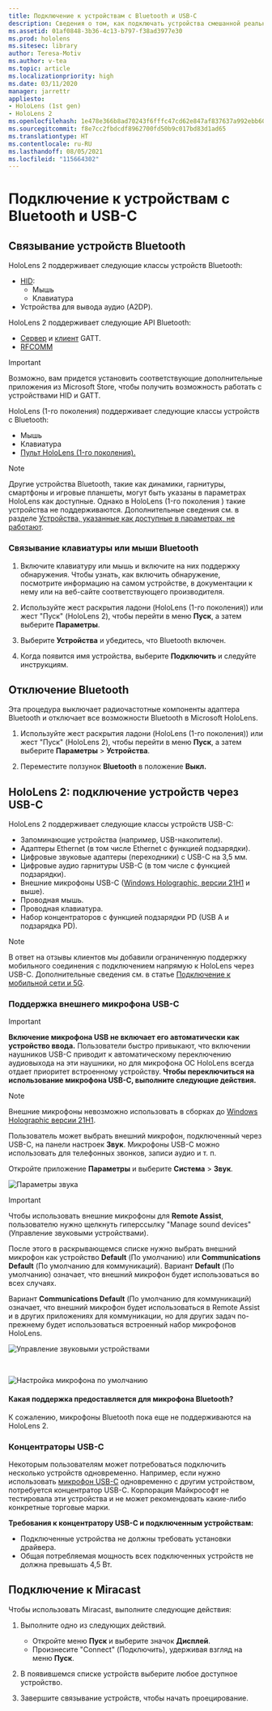 ```yaml
---
title: Подключение к устройствам с Bluetooth и USB-C
description: Сведения о том, как подключать устройства смешанной реальности HoloLens к устройствам Bluetooth, USB-C и другим аксессуарам.
ms.assetid: 01af0848-3b36-4c13-b797-f38ad3977e30
ms.prod: hololens
ms.sitesec: library
author: Teresa-Motiv
ms.author: v-tea
ms.topic: article
ms.localizationpriority: high
ms.date: 03/11/2020
manager: jarrettr
appliesto:
- HoloLens (1st gen)
- HoloLens 2
ms.openlocfilehash: 1e478e366b8ad70243f6fffc47cd62e847af837637a992ebb60fc80bf6774186
ms.sourcegitcommit: f8e7cc2fbdcdf8962700fd50b9c017bd83d1ad65
ms.translationtype: HT
ms.contentlocale: ru-RU
ms.lasthandoff: 08/05/2021
ms.locfileid: "115664302"
---
```

# <a name="connect-to-bluetooth-and-usb-c-devices"></a>Подключение к устройствам с Bluetooth и USB-C

## <a name="pair-bluetooth-devices"></a>Связывание устройств Bluetooth

HoloLens 2 поддерживает следующие классы устройств Bluetooth:

- [HID](/windows-hardware/drivers/hid/):
    - Мышь
    - Клавиатура
- Устройства для вывода аудио (A2DP).

HoloLens 2 поддерживает следующие API Bluetooth:
- [Сервер](/windows/uwp/devices-sensors/gatt-server) и [клиент](/windows/uwp/devices-sensors/gatt-client) GATT.
- [RFCOMM](/windows/uwp/devices-sensors/send-or-receive-files-with-rfcomm)
>[!IMPORTANT]
> Возможно, вам придется установить соответствующие дополнительные приложения из Microsoft Store, чтобы получить возможность работать с устройствами HID и GATT.

HoloLens (1-го поколения) поддерживает следующие классы устройств с Bluetooth:

- Мышь
- Клавиатура
- [Пульт HoloLens (1-го поколения).](hololens1-clicker.md)

> [!NOTE]
> Другие устройства Bluetooth, такие как динамики, гарнитуры, смартфоны и игровые планшеты, могут быть указаны в параметрах HoloLens как доступные. Однако в HoloLens (1-го поколения ) такие устройства не поддерживаются. Дополнительные сведения см. в разделе [Устройства, указанные как доступные в параметрах, не работают](hololens-troubleshooting.md#devices-listed-as-available-in-settings-dont-work).

### <a name="pair-a-bluetooth-keyboard-or-mouse"></a>Связывание клавиатуры или мыши Bluetooth

1. Включите клавиатуру или мышь и включите на них поддержку обнаружения. Чтобы узнать, как включить обнаружение, посмотрите информацию на самом устройстве, в документации к нему или на веб-сайте соответствующего производителя.

1. Используйте жест раскрытия ладони (HoloLens (1-го поколения)) или жест "Пуск" (HoloLens 2), чтобы перейти в меню **Пуск**, а затем выберите **Параметры**.

1. Выберите **Устройства** и убедитесь, что Bluetooth включен.  

1. Когда появится имя устройства, выберите **Подключить** и следуйте инструкциям.

## <a name="disable-bluetooth"></a>Отключение Bluetooth

Эта процедура выключает радиочастотные компоненты адаптера Bluetooth и отключает все возможности Bluetooth в Microsoft HoloLens.

1. Используйте жест раскрытия ладони (HoloLens (1-го поколения)) или жест "Пуск" (HoloLens 2), чтобы перейти в меню **Пуск**, а затем выберите **Параметры** > **Устройства**.

1. Переместите ползунок **Bluetooth** в положение **Выкл.**

## <a name="hololens-2-connect-usb-c-devices"></a>HoloLens 2: подключение устройств через USB-C

HoloLens 2 поддерживает следующие классы устройств USB-C:

- Запоминающие устройства (например, USB-накопители).
- Адаптеры Ethernet (в том числе Ethernet с функцией подзарядки).
- Цифровые звуковые адаптеры (переходники) с USB-C на 3,5 мм.
- Цифровые аудио гарнитуры USB-C (в том числе с функцией подзарядки).
- Внешние микрофоны USB-C ([Windows Holographic, версии 21H1](hololens-release-notes.md#windows-holographic-version-21h1) и выше).
- Проводная мышь.
- Проводная клавиатура.
- Набор концентраторов с функцией подзарядки PD (USB A и подзарядка PD).


> [!NOTE]
> В ответ на отзывы клиентов мы добавили ограниченную поддержку мобильного соединения с подключением напрямую к HoloLens через USB-C. Дополнительные сведения см. в статье [Подключение к мобильной сети и 5G](hololens-cellular.md).

### <a name="usb-c-external-microphone-support"></a>Поддержка внешнего микрофона USB-C

> [!IMPORTANT]
> **Включение микрофона USB не включает его автоматически как устройство ввода.** Пользователи быстро привыкают, что включении наушников USB-C приводит к автоматическому переключению аудиовыхода на эти наушники, но для микрофона ОС HoloLens всегда отдает приоритет встроенному устройству. **Чтобы переключиться на использование микрофона USB-C, выполните следующие действия.**

> [!NOTE]
> Внешние микрофоны невозможно использовать в сборках до [Windows Holographic версии 21H1](hololens-release-notes.md#windows-holographic-version-21h1). 

Пользователь может выбрать внешний микрофон, подключенный через USB-C, на панели настроек **Звук**. Микрофоны USB-C можно использовать для телефонных звонков, записи аудио и т. п.

Откройте приложение **Параметры** и выберите **Система** > **Звук**.

![Параметры звука](images/usbc-mic-1.jpg)

> [!IMPORTANT]
> Чтобы использовать внешние микрофоны для **Remote Assist**, пользователю нужно щелкнуть гиперссылку "Manage sound devices" (Управление звуковыми устройствами).
>
> После этого в раскрывающемся списке нужно выбрать внешний микрофон как устройство **Default** (По умолчанию) или **Communications Default** (По умолчанию для коммуникаций). Вариант **Default** (По умолчанию) означает, что внешний микрофон будет использоваться во всех случаях.
>
> Вариант **Communications Default** (По умолчанию для коммуникаций) означает, что внешний микрофон будет использоваться в Remote Assist и в других приложениях для коммуникации, но для других задач по-прежнему будет использоваться встроенный набор микрофонов HoloLens.

![Управление звуковыми устройствами](images/usbc-mic-2.png)

<br>

![Настройка микрофона по умолчанию](images/usbc-mic-3.jpg)

#### <a name="what-about-bluetooth-microphone-support"></a>Какая поддержка предоставляется для микрофона Bluetooth?

К сожалению, микрофоны Bluetooth пока еще не поддерживаются на HoloLens 2.

### <a name="usb-c-hubs"></a>Концентраторы USB-C

Некоторым пользователям может потребоваться подключить несколько устройств одновременно. Например, если нужно использовать [микрофон USB-C](#usb-c-external-microphone-support) одновременно с другим устройством, потребуется концентратор USB-C. Корпорация Майкрософт не тестировала эти устройства и не может рекомендовать какие-либо конкретные торговые марки.

**Требования к концентратору USB-C и подключенным устройствам:**

- Подключенные устройства не должны требовать установки драйвера.
- Общая потребляемая мощность всех подключенных устройств не должна превышать 4,5 Вт.

## <a name="connect-to-miracast"></a>Подключение к Miracast

Чтобы использовать Miracast, выполните следующие действия:

1. Выполните одно из следующих действий.  

   - Откройте меню **Пуск** и выберите значок **Дисплей**.
   - Произнесите "Connect" (Подключить), удерживая взгляд на меню **Пуск**.  

1. В появившемся списке устройств выберите любое доступное устройство.

1. Завершите связывание устройств, чтобы начать проецирование.
